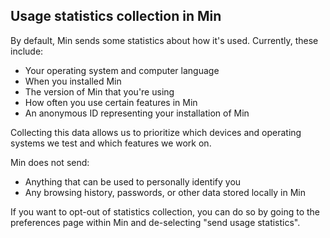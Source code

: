 ## Usage statistics collection in Min

By default, Min sends some statistics about how it's used. Currently, these include:

* Your operating system and computer language
* When you installed Min
* The version of Min that you're using
* How often you use certain features in Min
* An anonymous ID representing your installation of Min

Collecting this data allows us to prioritize which devices and operating systems we test and which features we work on.

Min does not send:
* Anything that can be used to personally identify you
* Any browsing history, passwords, or other data stored locally in Min

If you want to opt-out of statistics collection, you can do so by going to the preferences page within Min and de-selecting "send usage statistics".
